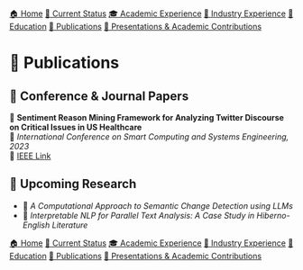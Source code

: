 [🏠 Home](index.md) [📌 Current Status](current_status.md)
[🎓 Academic Experience](academic_experience.md) [💼 Industry Experience](industry_experience.md) 
[📘 Education](education.md) [📄 Publications](publications.md) 
[📢 Presentations & Academic Contributions](Presentations_Contributions.md)

# 📄 Publications


## 📌 **Conference & Journal Papers**
🔗 **Sentiment Reason Mining Framework for Analyzing Twitter Discourse on Critical Issues in US Healthcare**  
📝 *International Conference on Smart Computing and Systems Engineering, 2023*  
📍 [IEEE Link](https://ieeexplore.ieee.org/document/10215010)  

## 📌 **Upcoming Research**
- 📖 *A Computational Approach to Semantic Change Detection using LLMs*  
- 📝 *Interpretable NLP for Parallel Text Analysis: A Case Study in Hiberno-English Literature*  

[🏠 Home](index.md) [📌 Current Status](current_status.md)
[🎓 Academic Experience](academic_experience.md) [💼 Industry Experience](industry_experience.md) 
[📘 Education](education.md) [📄 Publications](publications.md) 
[📢 Presentations & Academic Contributions](Presentations_Contributions.md)
